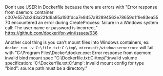 Don't use USER in Dockerfile because there are errors with "Error response from daemon: container c007e557cb243a221d6a95a193fdca7e9457a82894562e78659d1f9e83ea5570 encountered an error during CreateProcess: failure in a Windows system call: The user name or password is incorrect."
https://github.com/docker/for-win/issues/636

Another cool thing is you can't mount files into Windows containers, ex: `docker run -v C:\file.txt:C:\tmp\ microsoft/windowsservercore` will fail with "C:\Program Files\Docker\docker.exe: Error response from daemon: invalid bind mount spec "C:\\Dockerfile.txt:C:\\tmp\\":invalid volume specification: 'C:\Dockerfile.txt:C:\tmp\': invalid mount config for type "bind": source path must be a directory."
